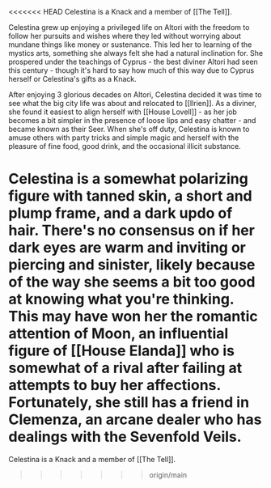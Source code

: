 <<<<<<< HEAD
Celestina is a Knack and a member of [[The Tell]]. 

Celestina grew up enjoying a privileged life on Altori with the freedom to follow her pursuits and wishes where they led without worrying about mundane things like money or sustenance. This led her to learning of the mystics arts, something she always felt she had a natural inclination for. She prospered under the teachings of Cyprus - the best diviner Altori had seen this century - though it's hard to say how much of this way due to Cyprus herself or Celestina's gifts as a Knack. 

After enjoying 3 glorious decades on Altori, Celestina decided it was time to see what the big city life was about and relocated to [[Ilrien]]. As a diviner, she found it easiest to align herself with [[House Lovell]] - as her job becomes a bit simpler in the presence of loose lips and easy chatter - and became known as their Seer. When she's off duty, Celestina is known to amuse others with party tricks and simple magic and herself with the pleasure of fine food, good drink, and the occasional illicit substance. 

Celestina is a somewhat polarizing figure with tanned skin, a short and plump frame, and a dark updo of hair. There's no consensus on if her dark eyes are warm and inviting or piercing and sinister, likely because of the way she seems a bit too good at knowing what you're thinking. This may have won her the romantic attention of Moon, an influential figure of [[House Elanda]] who is somewhat of a rival after failing at attempts to buy her affections. Fortunately, she still has a friend in Clemenza, an arcane dealer who has dealings with the Sevenfold Veils.
=======
Celestina is a Knack and a member of [[The Tell]].
>>>>>>> origin/main

